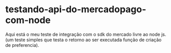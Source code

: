 # testando-api-do-mercadopago-com-node
 Aqui está o meu teste de integração com o sdk do mercado livre ao node js. (um teste simples que testa o retorno ao ser executada função de criação de preferencia).
